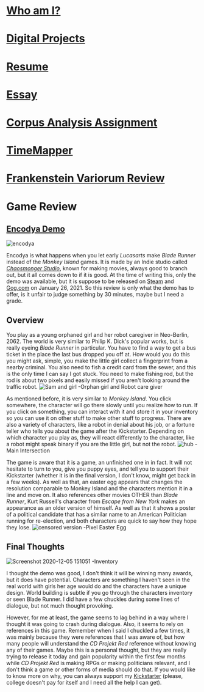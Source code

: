# [Who am I?](https://nxh5137.github.io/huster/)
# [Digital Projects](https://nxh5137.github.io/huster/DigitalProjects)
# [Resume](https://nxh5137.github.io/huster/Resume)
# [Essay](https://nxh5137.github.io/huster/Essay)
# [Corpus Analysis Assignment](https://nxh5137.github.io/huster/CorpusAnalysisAssignment)
# [TimeMapper](https://nxh5137.github.io/huster/TimeMapper)
# [Frankenstein Variorum Review](https://nxh5137.github.io/huster/Variorum_Reflection)
# Game Review

## [Encodya Demo](https://chaosmonger.itch.io/encodya)

![encodya](https://user-images.githubusercontent.com/34407859/101263142-1ae32e80-3711-11eb-8bdf-4fd620634eef.jpg)

Encodya is what happens when you let early _Lucasarts_ make _Blade Runner_ instead of the _Monkey Island_ games. 
It is made by an Indie studio called [_Chaosmonger Studio_](http://www.chaosmonger.com/), known for making movies, always good to branch out, but it all comes down to if it is good.
At the time of writing this, only the demo was available, but it is suppose to be released on [Steam](https://store.steampowered.com/app/1137450/Encodya/) and [Gog.com](https://www.gog.com/game/encodya) on January 26, 2021.
So this review is only what the demo has to offer, is it unfair to judge something by 30 minutes, maybe but I need a grade.

## Overview

You play as a young orphaned girl and her robot caregiver in Neo-Berlin, 2062.
The world is very similar to Philip K. Dick's popular works, but is really eyeing _Blade Runner_ in particular.
You have to find a way to get a bus ticket in the place the last bus dropped you off at.
How would you do this you might ask, simple, you make the little girl collect a fingerprint from a nearby criminal.
You also need to fish a credit card from the sewer, and this is the only time I can say I got stuck. You need to make fishing rod, but the rod is about two pixels and easily missed if you aren't looking around the traffic robot.
![Sam and girl](https://user-images.githubusercontent.com/34407859/101268174-36106700-372e-11eb-808c-910202fce6e7.png)
-Orphan girl and Robot care giver

As mentioned before, it is very similar to _Monkey Island_.
You click somewhere, the character will go there slowly until you realize how to run.
If you click on something, you can interact with it and store it in your inventory so you can use it on other stuff to make other stuff to progress.
There are also a variety of characters, like a robot in denial about his job, or a fortune teller who tells you about the game after the Kickstarter.
Depending on which character you play as, they will react differently to the character, like a robot might speak binary if you are the little girl, but not the robot.
![hub](https://user-images.githubusercontent.com/34407859/101268190-5e986100-372e-11eb-8114-f079b3309d0c.png)
-Main Intersection

The game is aware that it is a game, an unfinished one in in fact.
It will not hesitate to turn to you, give you puppy eyes, and tell you to support their Kickstarter (whether it is in the final version, I don't know, might get back in a few weeks).
As well as that, an easter egg appears that changes the resolution comparable to Monkey Island and the characters mention it in a line and move on.
It also references other movies OTHER than _Blade Runner_, Kurt Russell's character from _Escape from New York_ makes an appearance as an older version of himself.
As well as that it shows a poster of a political candidate that has a similar name to an American Politician running for re-election, and both characters are quick to say how they hope they lose.
![censored version](https://user-images.githubusercontent.com/34407859/101268152-0eb99a00-372e-11eb-9a1b-2b9a21cdd6d4.png)
-Pixel Easter Egg

## Final Thoughts

![Screenshot 2020-12-05 151051](https://user-images.githubusercontent.com/34407859/101268750-e5503c80-3734-11eb-9de4-5446e62181af.png)
-Inventory

I thought the demo was good, I don't think it will be winning many awards, but it does have potential.
Characters are something I haven't seen in the real world with girls her age would do and the characters have a unique design.
World building is subtle if you go through the characters inventory or seen Blade Runner.
I did have a few chuckles during some lines of dialogue, but not much thought provoking.

However, for me at least, the game seems to lag behind in a way where I thought it was going to crash during dialogue.
Also, it seems to rely on references in this game.
Remember when I said I chuckled a few times, it was mainly because they were references that I was aware of, but how many people will understand the _CD Projekt Red_ reference without knowing any of their games.
Maybe this is a personal thought, but they are really trying to release it today and gain popularity within the first few months while _CD Projekt Red_ is making RPGs or making politicians relevant, and I don't think a game or other forms of media should do that.
If you would like to know more on why, you can always support my [Kickstarter](https://sites.google.com/site/whydidyouclickonthelink/) (please, college doesn't pay for itself and I need all the help I can get).
